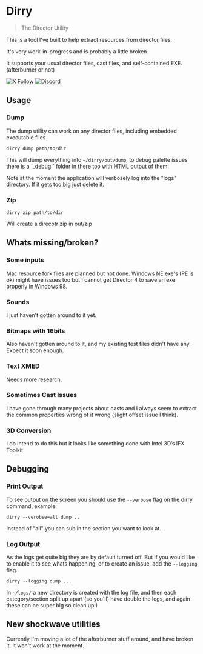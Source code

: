 # Dirry

> The Director Utility

This is a tool I've built to help extract resources from director files.

It's very work-in-progress and is probably a little broken.

It supports your usual director files, cast files, and self-contained EXE. (afterburner or not)

[![X Follow](https://img.shields.io/twitter/follow/_markeh)](https://twitter.com/_markeh)
[![Discord](https://img.shields.io/discord/368096211502366740?style=flat&logo=discord)](https://discord.gg/JTPQDFbhmv)

## Usage

### Dump

The dump utility can work on any director files, including embedded executable files.

```
dirry dump path/to/dir
```

This will dump everything into `~/dirry/out/dump`, to debug palette issues there is a `\_debug`` folder in there too with HTML output of them.

Note at the moment the application will verbosely log into the "logs" directory. If it gets too big just delete it.

### Zip

```
dirry zip path/to/dir
```

Will create a direcotr zip in out/zip

## Whats missing/broken?

### Some inputs

Mac resource fork files are planned but not done.
Windows NE exe's (PE is ok) might have issues too but I cannot get Director 4 to save an exe properly in Windows 98.

### Sounds

I just haven't gotten around to it yet.

### Bitmaps with 16bits

Also haven't gotten around to it, and my existing test files didn't have any. Expect it soon enough.

### Text XMED

Needs more research.

### Sometimes Cast Issues

I have gone through many projects about casts and I always seem to extract the common properties wrong of it wrong (slight offset issue I think).

### 3D Conversion

I do intend to do this but it looks like something done with Intel 3D’s IFX Toolkit

## Debugging

### Print Output

To see output on the screen you should use the `--verbose` flag on the dirry command, example:

```
dirry --verobse=all dump ..
```

Instead of "all" you can sub in the section you want to look at.

### Log Output

As the logs get quite big they are by default turned off. But if you would like to enable it to see whats happening,
or to create an issue, add the `--logging` flag.

```
dirry --logging dump ...
```

In `~/logs/` a new directory is created with the log file, and then each category/section split up apart (so you'll)
have double the logs, and again these can be super big so clean up!)

## New shockwave utilities

Currently I'm moving a lot of the afterburner stuff around, and have broken it. It won't work at the moment.
